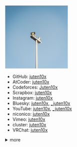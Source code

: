 <a href="light_white.jpg" data-lightbox="icon"><img src="light_white.jpg" width="200px"></a>

* GitHub: [juten10x](https://github.com/juten10x)
* AtCoder: [juten10x](https://atcoder.jp/users/juten10x)
* Codeforces: [Juten10x](https://codeforces.com/profile/Juten10x)
* Scrapbox: [juten10x](https://scrapbox.io/juten10x/)
* Instagram: [juten10x](https://www.instagram.com/juten10x)
* Bluesky: [juten10x](https://bsky.app/profile/juten10x.bsky.social), [_juten10x](https://bsky.app/profile/ujuten10x.bsky.social)
* YouTube: [juten10x](https://www.youtube.com/@juten10x), [_juten10x](https://www.youtube.com/@ujuten10x)
* niconico: [juten10x](https://www.nicovideo.jp/user/125236633)
* Vimeo: [juten10x](https://vimeo.com/juten10x)
* cluster: [juten10x](https://cluster.mu/u/10x)
* VRChat: [juten10x](https://vrchat.com/home/user/usr_e18448f7-885a-4a0e-b6eb-ccf243c25a5e)

<details>

<summary>more</summary>

<ul>
  <li>yukicoder: <a href="https://yukicoder.me/users/21972">juten10x</a></li>
  <li>AOJ: <a href="https://judge.u-aizu.ac.jp/onlinejudge/user.jsp?id=juten10x">juten10x</a></li>
  <li>QCoder: <a href="https://www.qcoder.jp/ja/users/juten10x">juten10x</a></li>
  <li>CodeChef: <a href="https://www.codechef.com/users/juten10x">juten10x</a></li>
  <li>TLX: <a href="https://tlx.toki.id/profiles/juten10x">juten10x</a></li>
  <li>OMC: <a href="https://onlinemathcontest.com/users/juten10x">juten10x</a></li>
  <li>AlpacaHack: <a href="https://alpacahack.com/users/juten10x">juten10x</a></li>
  <li>CryptoHack: <a href="https://cryptohack.org/user/juten10x/">juten10x</a></li>
  <li>DreamHack: <a href="https://dreamhack.io/users/70164">juten10x</a></li>
  <li>Mastodon: <a href="https://mstdn.jp/@juten10x">juten10x</a></li>
  <li>SoundCloud: <a href="https://soundcloud.com/juten10x">juten10x</a></li>
  <li>Bandcamp: <a href="https://bandcamp.com/juten10x">juten10x</a></li>
  <li>Twitch: <a href="https://www.twitch.tv/juten10x">juten10x</a></li>
  <li>Steam: <a href="https://steamcommunity.com/id/juten10x/">juten10x</a></li>
  <li>note: <a href="https://note.com/juten10x">juten10x</a></li>
  <li>Gravatar: <a href="https://gravatar.com/juten10x">juten10x</a></li>
  <li>Misskey.design: <a href="https://misskey.design/@Juten10x">juten10x</a></li>
  <li>Misskey競プロ鯖: <a href="https://misskey.kyoupro.com/@Juten10x">juten10x</a></li>
  <li>Reddit: <a href="https://reddit.com/user/_juten10x">_juten10x</a></li>
  <li>Qiita: <a href="https://qiita.com/juten10x">juten10x</a></li>
  <li>Muuseo: <a href="https://muuseo.com/juten10x/owner">juten10x</a></li>
  <li>Xfolio: <a href="https://xfolio.jp/users/THkWP3ukzRzn">juten10x</a></li>
  <li>Wikipedia: <a href="https://ja.wikipedia.org/wiki/?curid=4687335">Juten</a></li>
  <li>Hatena Blog: <a href="https://juten10x.hatenablog.com">juten10x</a></li>
  <li>X: <a href="https://x.com/juten10x">juten10x</a>, <a href="https://x.com/_juten10x">_juten10x</a></li>
</ul>

</details>
